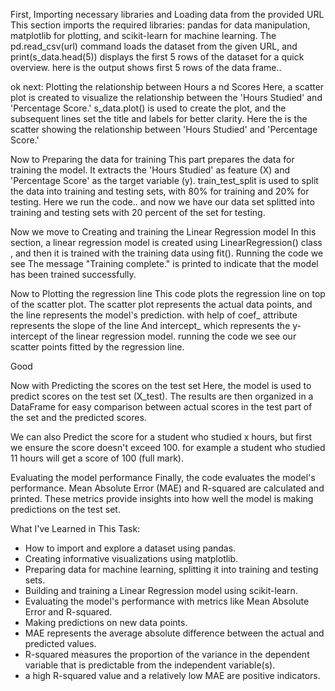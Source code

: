 First, Importing necessary libraries and Loading data from the provided URL
This section imports the required libraries: pandas for data manipulation, matplotlib for plotting, and scikit-learn for machine learning. The pd.read_csv(url) command loads the dataset from the given URL, and print(s_data.head(5)) displays the first 5 rows of the dataset for a quick overview.
here is the output shows first 5 rows of the data frame..

ok next: Plotting the relationship between Hours a nd Scores
Here, a scatter plot is created to visualize the relationship between the 'Hours Studied' and 'Percentage Score.' s_data.plot() is used to create the plot, and the subsequent lines set the title and labels for better clarity. Here the is the scatter showing the relationship between 'Hours Studied' and 'Percentage Score.'

Now to Preparing the data for training
This part prepares the data for training the model. It extracts the 'Hours Studied' as feature (X) and 'Percentage Score' as the target variable (y). train_test_split is used to split the data into training and testing sets, with 80% for training and 20% for testing. Here we run the code.. and now we have our data set splitted into training and testing sets with 20 percent of the set for testing.

Now we move to Creating and training the Linear Regression model
In this section, a linear regression model is created using LinearRegression() class , and then it is trained with the training data using fit(). Running the code we see The message "Training complete." is printed to indicate that the model has been trained successfully.

Now to Plotting the regression line
This code plots the regression line on top of the scatter plot. The scatter plot represents the actual data points, and the line represents the model's prediction.
with help of 
coef_ attribute represents the slope of the line
And intercept_ which represents the y-intercept of the linear regression model.
running the code we see our scatter points fitted by the regression line.

Good

Now with Predicting the scores on the test set
Here, the model is used to predict scores on the test set (X_test). The results are then organized in a DataFrame for easy comparison between actual scores in the test part of the set and the predicted scores.

We can also Predict the score for a student who studied x hours, but first we ensure the score doesn't exceed 100. for example a student who studied 11 hours will get a score of 100 (full mark).

Evaluating the model performance
Finally, the code evaluates the model's performance. Mean Absolute Error (MAE) and R-squared are calculated and printed. These metrics provide insights into how well the model is making predictions on the test set.

What I've Learned in This Task:
- How to import and explore a dataset using pandas.
- Creating informative visualizations using matplotlib.
- Preparing data for machine learning, splitting it into training and testing sets.
- Building and training a Linear Regression model using scikit-learn.
- Evaluating the model's performance with metrics like Mean Absolute Error and R-squared.
- Making predictions on new data points.
- MAE represents the average absolute difference between the actual and predicted values.
- R-squared measures the proportion of the variance in the dependent variable that is predictable from the independent variable(s).
- a high R-squared value and a relatively low MAE are positive indicators.
